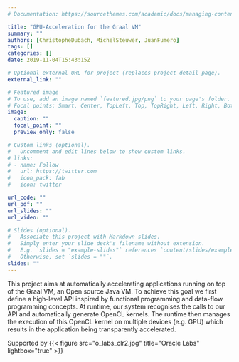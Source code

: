 ```yaml
---
# Documentation: https://sourcethemes.com/academic/docs/managing-content/

title: "GPU-Acceleration for the Graal VM"
summary: ""
authors: [ChristopheDubach, MichelSteuwer, JuanFumero]
tags: []
categories: []
date: 2019-11-04T15:43:15Z

# Optional external URL for project (replaces project detail page).
external_link: ""

# Featured image
# To use, add an image named `featured.jpg/png` to your page's folder.
# Focal points: Smart, Center, TopLeft, Top, TopRight, Left, Right, BottomLeft, Bottom, BottomRight.
image:
  caption: ""
  focal_point: ""
  preview_only: false

# Custom links (optional).
#   Uncomment and edit lines below to show custom links.
# links:
# - name: Follow
#   url: https://twitter.com
#   icon_pack: fab
#   icon: twitter

url_code: ""
url_pdf: ""
url_slides: ""
url_video: ""

# Slides (optional).
#   Associate this project with Markdown slides.
#   Simply enter your slide deck's filename without extension.
#   E.g. `slides = "example-slides"` references `content/slides/example-slides.md`.
#   Otherwise, set `slides = ""`.
slides: ""
---
```


This project aims at automatically accelerating applications running on top of the Graal VM, an Open source Java VM.
To achieve this goal we first define a high-level API inspired by functional programming and data-flow programming concepts.
At runtime, our system recognises the calls to our API and automatically generate OpenCL kernels.
The runtime then manages the execution of this OpenCL kernel on multiple devices (e.g. GPU) which results in the application being transparently accelerated.

Supported by {{< figure src="o_labs_clr2.jpg" title="Oracle Labs" lightbox="true" >}}
